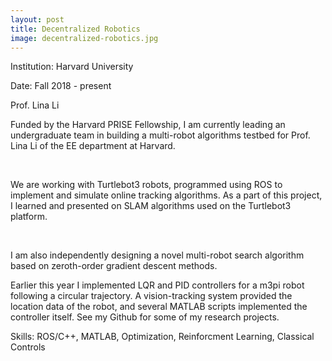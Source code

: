 ```yaml
---
layout: post
title: Decentralized Robotics
image: decentralized-robotics.jpg
---
```


Institution: Harvard University

Date: Fall 2018 - present

Prof. Lina Li

Funded by the Harvard PRISE Fellowship, I am currently leading an undergraduate team in building a multi-robot algorithms testbed for Prof. Lina Li of the EE department at Harvard.

​

We are working with Turtlebot3 robots, programmed using ROS to implement and simulate online tracking algorithms. As a part of this project, I learned and presented on SLAM algorithms used on the Turtlebot3 platform.

​

I am also independently designing a novel multi-robot search algorithm based on zeroth-order gradient descent methods.


Earlier this year I implemented LQR and PID controllers for a m3pi robot following a circular trajectory. A vision-tracking system provided the location data of the robot, and several MATLAB scripts implemented the controller itself. See my Github for some of my research projects.

Skills: ROS/C++, MATLAB, Optimization, Reinforcment Learning, Classical Controls